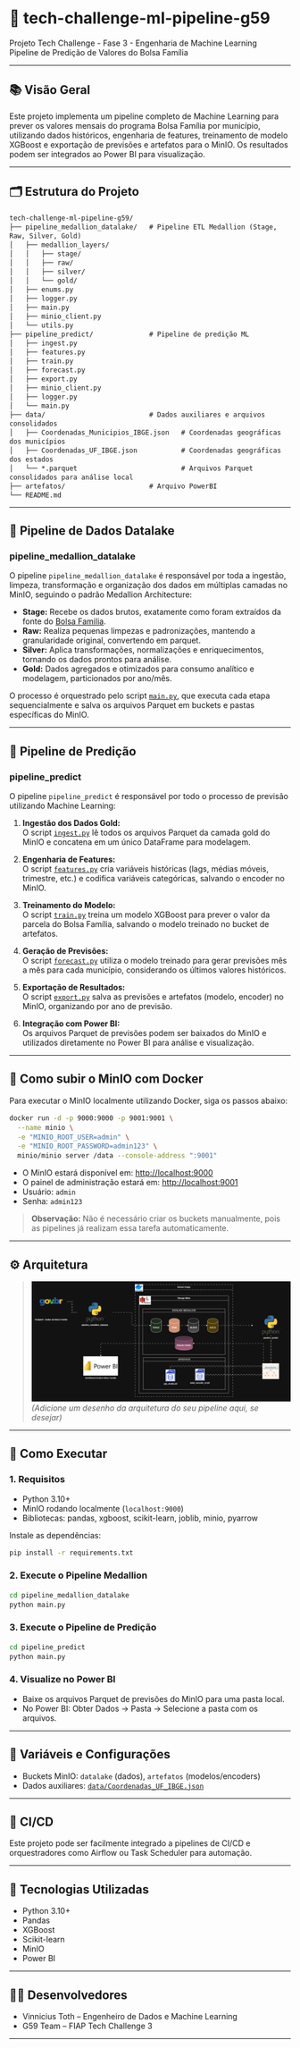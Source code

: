 # 🚀 tech-challenge-ml-pipeline-g59

Projeto Tech Challenge - Fase 3 - Engenharia de Machine Learning  
Pipeline de Predição de Valores do Bolsa Família

---

## 📚 Visão Geral

Este projeto implementa um pipeline completo de Machine Learning para prever os valores mensais do programa Bolsa Família por município, utilizando dados históricos, engenharia de features, treinamento de modelo XGBoost e exportação de previsões e artefatos para o MinIO. Os resultados podem ser integrados ao Power BI para visualização.

---

## 🗂️ Estrutura do Projeto

```
tech-challenge-ml-pipeline-g59/
├── pipeline_medallion_datalake/   # Pipeline ETL Medallion (Stage, Raw, Silver, Gold)
│   ├── medallion_layers/
│   │   ├── stage/
│   │   ├── raw/
│   │   ├── silver/
│   │   └── gold/
│   ├── enums.py
│   ├── logger.py
│   ├── main.py
│   ├── minio_client.py
│   └── utils.py
├── pipeline_predict/              # Pipeline de predição ML
│   ├── ingest.py
│   ├── features.py
│   ├── train.py
│   ├── forecast.py
│   ├── export.py
│   ├── minio_client.py
│   ├── logger.py
│   └── main.py
├── data/                          # Dados auxiliares e arquivos consolidados
│   ├── Coordenadas_Municipios_IBGE.json   # Coordenadas geográficas dos municípios
│   ├── Coordenadas_UF_IBGE.json           # Coordenadas geográficas dos estados
│   └── *.parquet                          # Arquivos Parquet consolidados para análise local
├── artefatos/                     # Arquivo PowerBI
└── README.md
```

---

## 🔗 Pipeline de Dados Datalake

### pipeline_medallion_datalake

O pipeline `pipeline_medallion_datalake` é responsável por toda a ingestão, limpeza, transformação e organização dos dados em múltiplas camadas no MinIO, seguindo o padrão Medallion Architecture:

- **Stage:** Recebe os dados brutos, exatamente como foram extraídos da fonte do [Bolsa Familia](https://portaldatransparencia.gov.br/download-de-dados/bolsa-familia-saques).
- **Raw:** Realiza pequenas limpezas e padronizações, mantendo a granularidade original, convertendo em parquet.
- **Silver:** Aplica transformações, normalizações e enriquecimentos, tornando os dados prontos para análise.
- **Gold:** Dados agregados e otimizados para consumo analítico e modelagem, particionados por ano/mês.

O processo é orquestrado pelo script [`main.py`](pipeline_medallion_datalake/main.py), que executa cada etapa sequencialmente e salva os arquivos Parquet em buckets e pastas específicas do MinIO.

---

## 🔗 Pipeline de Predição

### pipeline_predict

O pipeline `pipeline_predict` é responsável por todo o processo de previsão utilizando Machine Learning:

1. **Ingestão dos Dados Gold:**  
   O script [`ingest.py`](pipeline_predict/ingest.py) lê todos os arquivos Parquet da camada gold do MinIO e concatena em um único DataFrame para modelagem.

2. **Engenharia de Features:**  
   O script [`features.py`](pipeline_predict/features.py) cria variáveis históricas (lags, médias móveis, trimestre, etc.) e codifica variáveis categóricas, salvando o encoder no MinIO.

3. **Treinamento do Modelo:**  
   O script [`train.py`](pipeline_predict/train.py) treina um modelo XGBoost para prever o valor da parcela do Bolsa Família, salvando o modelo treinado no bucket de artefatos.

4. **Geração de Previsões:**  
   O script [`forecast.py`](pipeline_predict/forecast.py) utiliza o modelo treinado para gerar previsões mês a mês para cada município, considerando os últimos valores históricos.

5. **Exportação de Resultados:**  
   O script [`export.py`](pipeline_predict/export.py) salva as previsões e artefatos (modelo, encoder) no MinIO, organizando por ano de previsão.

6. **Integração com Power BI:**  
   Os arquivos Parquet de previsões podem ser baixados do MinIO e utilizados diretamente no Power BI para análise e visualização.

---

## 🐳 Como subir o MinIO com Docker

Para executar o MinIO localmente utilizando Docker, siga os passos abaixo:

```sh
docker run -d -p 9000:9000 -p 9001:9001 \
  --name minio \
  -e "MINIO_ROOT_USER=admin" \
  -e "MINIO_ROOT_PASSWORD=admin123" \
  minio/minio server /data --console-address ":9001"
```

- O MinIO estará disponível em: [http://localhost:9000](http://localhost:9000)
- O painel de administração estará em: [http://localhost:9001](http://localhost:9001)
- Usuário: `admin`
- Senha: `admin123`

> **Observação:** Não é necessário criar os buckets manualmente, pois as pipelines já realizam essa tarefa automaticamente.

---

## ⚙️ Arquitetura

> ![Exemplo de arquitetura](docs/Arquitetura_pipeline_ml_bolsa_familia.png)  
> *(Adicione um desenho da arquitetura do seu pipeline aqui, se desejar)*

---

## 🔎 Como Executar

### 1. Requisitos

- Python 3.10+
- MinIO rodando localmente (`localhost:9000`)
- Bibliotecas: pandas, xgboost, scikit-learn, joblib, minio, pyarrow

Instale as dependências:

```sh
pip install -r requirements.txt
```

### 2. Execute o Pipeline Medallion

```sh
cd pipeline_medallion_datalake
python main.py
```

### 3. Execute o Pipeline de Predição

```sh
cd pipeline_predict
python main.py
```

### 4. Visualize no Power BI

- Baixe os arquivos Parquet de previsões do MinIO para uma pasta local.
- No Power BI: Obter Dados → Pasta → Selecione a pasta com os arquivos.

---

## 📝 Variáveis e Configurações

- Buckets MinIO: `datalake` (dados), `artefatos` (modelos/encoders)
- Dados auxiliares: [`data/Coordenadas_UF_IBGE.json`](data/Coordenadas_UF_IBGE.json)

---

## 🔄 CI/CD

Este projeto pode ser facilmente integrado a pipelines de CI/CD e orquestradores como Airflow ou Task Scheduler para automação.

---

## 🧰 Tecnologias Utilizadas

- Python 3.10+
- Pandas
- XGBoost
- Scikit-learn
- MinIO
- Power BI

---

## 👨‍💻 Desenvolvedores

- Vinnicius Toth – Engenheiro de Dados e Machine Learning  
- G59 Team – FIAP Tech Challenge 3

---
